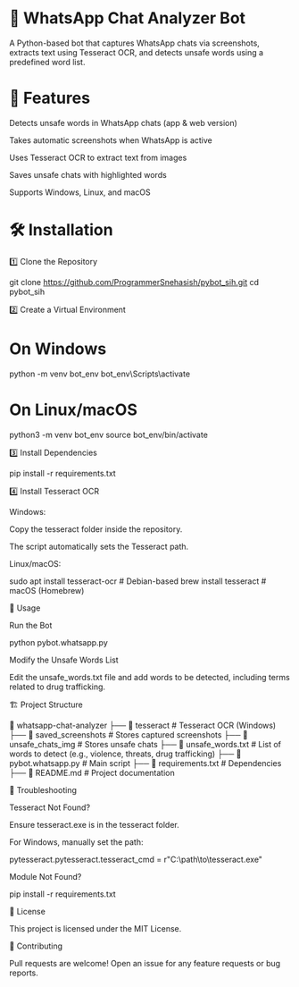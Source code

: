 # 📌 WhatsApp Chat Analyzer Bot

A Python-based bot that captures WhatsApp chats via screenshots, extracts text using Tesseract OCR, and detects unsafe words using a predefined word list.

# 📖 Features

Detects unsafe words in WhatsApp chats (app & web version)

Takes automatic screenshots when WhatsApp is active

Uses Tesseract OCR to extract text from images

Saves unsafe chats with highlighted words

Supports Windows, Linux, and macOS

# 🛠 Installation

1️⃣ Clone the Repository

git clone https://github.com/ProgrammerSnehasish/pybot_sih.git
cd pybot_sih

2️⃣ Create a Virtual Environment

# On Windows
python -m venv bot_env
bot_env\Scripts\activate

# On Linux/macOS
python3 -m venv bot_env
source bot_env/bin/activate

3️⃣ Install Dependencies

pip install -r requirements.txt

4️⃣ Install Tesseract OCR

Windows:

Copy the tesseract folder inside the repository.

The script automatically sets the Tesseract path.

Linux/macOS:

sudo apt install tesseract-ocr  # Debian-based
brew install tesseract  # macOS (Homebrew)

🚀 Usage

Run the Bot

python pybot.whatsapp.py

Modify the Unsafe Words List

Edit the unsafe_words.txt file and add words to be detected, including terms related to drug trafficking.

🏗 Project Structure

📂 whatsapp-chat-analyzer
├── 📁 tesseract            # Tesseract OCR (Windows)
├── 📁 saved_screenshots    # Stores captured screenshots
├── 📁 unsafe_chats_img     # Stores unsafe chats
├── 📝 unsafe_words.txt     # List of words to detect (e.g., violence, threats, drug trafficking)
├── 📜 pybot.whatsapp.py    # Main script
├── 📝 requirements.txt     # Dependencies
├── 📝 README.md            # Project documentation

🛑 Troubleshooting

Tesseract Not Found?

Ensure tesseract.exe is in the tesseract folder.

For Windows, manually set the path:

pytesseract.pytesseract.tesseract_cmd = r"C:\path\to\tesseract.exe"

Module Not Found?

pip install -r requirements.txt

📜 License

This project is licensed under the MIT License.

🤝 Contributing

Pull requests are welcome! Open an issue for any feature requests or bug reports.

